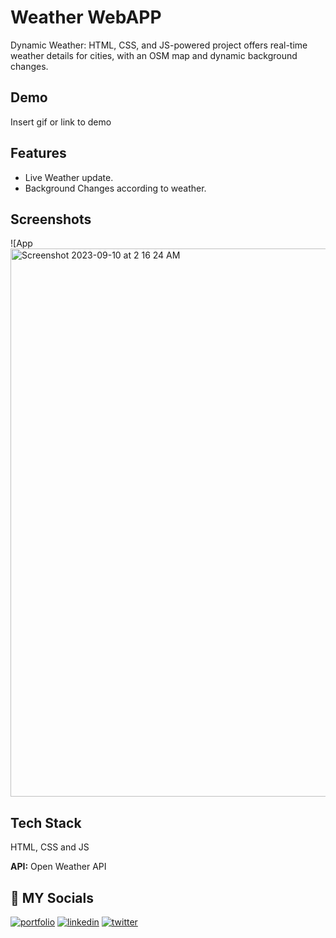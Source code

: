 
# Weather WebAPP


 Dynamic Weather: HTML, CSS, and JS-powered project offers real-time weather details for cities, with an OSM map and dynamic background changes.


## Demo

Insert gif or link to demo


## Features

- Live Weather update.
- Background Changes according to weather.



## Screenshots

![App <img width="877" alt="Screenshot 2023-09-10 at 2 16 24 AM" src="https://github.com/anuj-rishu/Weather-WebAPP/assets/115218200/9488b9ca-73c6-4645-bc0a-53b5e6501129">




## Tech Stack

HTML, CSS and JS

**API:** Open Weather API




## 🔗 MY Socials
[![portfolio](https://img.shields.io/badge/my_portfolio-000?style=for-the-badge&logo=ko-fi&logoColor=white)](https://katherineoelsner.com/)
[![linkedin](https://img.shields.io/badge/linkedin-0A66C2?style=for-the-badge&logo=linkedin&logoColor=white)](https://www.linkedin.com/)
[![twitter](https://img.shields.io/badge/twitter-1DA1F2?style=for-the-badge&logo=twitter&logoColor=white)](https://twitter.com/)

